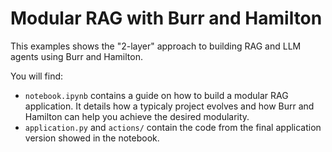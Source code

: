 <!--
     Licensed to the Apache Software Foundation (ASF) under one
     or more contributor license agreements.  See the NOTICE file
     distributed with this work for additional information
     regarding copyright ownership.  The ASF licenses this file
     to you under the Apache License, Version 2.0 (the
     "License"); you may not use this file except in compliance
     with the License.  You may obtain a copy of the License at

       http://www.apache.org/licenses/LICENSE-2.0

     Unless required by applicable law or agreed to in writing,
     software distributed under the License is distributed on an
     "AS IS" BASIS, WITHOUT WARRANTIES OR CONDITIONS OF ANY
     KIND, either express or implied.  See the License for the
     specific language governing permissions and limitations
     under the License.
-->

# Modular RAG with Burr and Hamilton

This examples shows the "2-layer" approach to building RAG and LLM agents using Burr and Hamilton.

You will find:

- `notebook.ipynb` contains a guide on how to build a modular RAG application. It details how a typicaly project evolves and how Burr and Hamilton can help you achieve the desired modularity.
- `application.py` and `actions/` contain the code from the final application version showed in the notebook.
